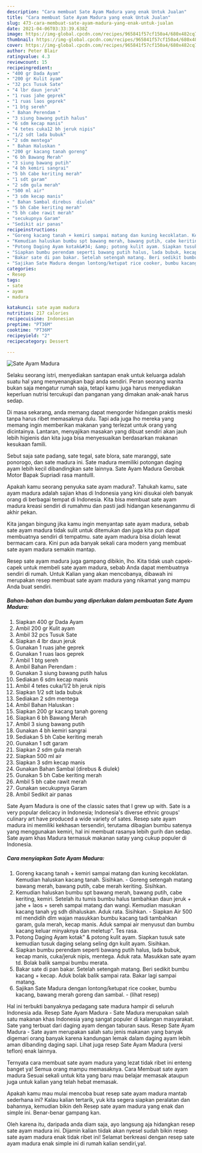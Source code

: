 ```yaml
---
description: "Cara membuat Sate Ayam Madura yang enak Untuk Jualan"
title: "Cara membuat Sate Ayam Madura yang enak Untuk Jualan"
slug: 473-cara-membuat-sate-ayam-madura-yang-enak-untuk-jualan
date: 2021-04-06T03:33:39.638Z
image: https://img-global.cpcdn.com/recipes/965841f57cf150a4/680x482cq70/sate-ayam-madura-foto-resep-utama.jpg
thumbnail: https://img-global.cpcdn.com/recipes/965841f57cf150a4/680x482cq70/sate-ayam-madura-foto-resep-utama.jpg
cover: https://img-global.cpcdn.com/recipes/965841f57cf150a4/680x482cq70/sate-ayam-madura-foto-resep-utama.jpg
author: Peter Blair
ratingvalue: 4.3
reviewcount: 15
recipeingredient:
- "400 gr Dada Ayam"
- "200 gr Kulit ayam"
- "32 pcs Tusuk Sate"
- "4 lbr daun jeruk"
- "1 ruas jahe geprek"
- "1 ruas laos geprek"
- "1 btg sereh"
- " Bahan Perendam "
- "3 siung bawang putih halus"
- "6 sdm kecap manis"
- "4 tetes cuka12 bh jeruk nipis"
- "1/2 sdt lada bubuk"
- "2 sdm mentega"
- " Bahan Haluskan "
- "200 gr kacang tanah goreng"
- "6 bh Bawang Merah"
- "3 siung bawang putih"
- "4 bh kemiri sangrai"
- "5 bh Cabe keriting merah"
- "1 sdt garam"
- "2 sdm gula merah"
- "500 ml air"
- "3 sdm kecap manis"
- " Bahan Sambal direbus  diulek"
- "5 bh Cabe keriting merah"
- "5 bh cabe rawit merah"
- "secukupnya Garam"
- "Sedikit air panas"
recipeinstructions:
- "Goreng kacang tanah + kemiri sampai matang dan kuning kecoklatan. Kemudian haluskan kacang tanah. Sisihkan.  Goreng setengah matang bawang merah, bawang putih, cabe merah keriting. Sisihkan."
- "Kemudian haluskan bumbu spt bawang merah, bawang putih, cabe keriting, kemiri. Setelah itu tumis bumbu halus tambahkan daun jeruk + jahe + laos + sereh sampai matang dan wangi. Kemudian masukan kacang tanah yg sdh dihaluskan. Aduk rata. Sisihkan.  Siapkan Air 500 ml mendidih dlm wajan masukkan bumbu kacang tadi tambahkan garam, gula merah, kecap manis. Aduk sampai air menyusut dan bumbu kacang keluar minyaknya dan meletup&#34;. Tes rasa."
- "Potong Daging Ayam kotak&#34; &amp; potong kulit ayam. Siapkan tusuk sate kemudian tusuk daging selang seling dgn kulit ayam. Sisihkan."
- "Siapkan bumbu perendam seperti bawang putih halus, lada bubuk, kecap manis, cuka/jeruk nipis, mentega. Aduk rata. Masukkan sate ayam td. Bolak balik sampai bumbu merata."
- "Bakar sate di pan bakar. Setelah setengah matang. Beri sedikit bumbu kacang + kecap. Aduk bolak balik sampai rata. Bakar lagi sampai matang."
- "Sajikan Sate Madura dengan lontong/ketupat rice cooker, bumbu kacang, bawang merah goreng dan sambal.           (lihat resep)"
categories:
- Resep
tags:
- sate
- ayam
- madura

katakunci: sate ayam madura 
nutrition: 217 calories
recipecuisine: Indonesian
preptime: "PT36M"
cooktime: "PT36M"
recipeyield: "2"
recipecategory: Dessert

---
```



![Sate Ayam Madura](https://img-global.cpcdn.com/recipes/965841f57cf150a4/680x482cq70/sate-ayam-madura-foto-resep-utama.jpg)

Selaku seorang istri, menyediakan santapan enak untuk keluarga adalah suatu hal yang menyenangkan bagi anda sendiri. Peran seorang  wanita bukan saja mengatur rumah saja, tetapi kamu juga harus menyediakan keperluan nutrisi tercukupi dan panganan yang dimakan anak-anak harus sedap.

Di masa  sekarang, anda memang dapat mengorder hidangan praktis meski tanpa harus ribet memasaknya dulu. Tapi ada juga lho mereka yang memang ingin memberikan makanan yang terlezat untuk orang yang dicintainya. Lantaran, menyajikan masakan yang dibuat sendiri akan jauh lebih higienis dan kita juga bisa menyesuaikan berdasarkan makanan kesukaan famili. 

Sebut saja sate padang, sate tegal, sate blora, sate maranggi, sate ponorogo, dan sate madura ini. Sate madura memiliki potongan daging ayam lebih kecil dibandingkan sate lainnya. Sate Ayam Madura Gerobak Motor Bapak Supriadi rasa mantulll.

Apakah kamu seorang penyuka sate ayam madura?. Tahukah kamu, sate ayam madura adalah sajian khas di Indonesia yang kini disukai oleh banyak orang di berbagai tempat di Indonesia. Kita bisa membuat sate ayam madura kreasi sendiri di rumahmu dan pasti jadi hidangan kesenanganmu di akhir pekan.

Kita jangan bingung jika kamu ingin menyantap sate ayam madura, sebab sate ayam madura tidak sulit untuk ditemukan dan juga kita pun dapat membuatnya sendiri di tempatmu. sate ayam madura bisa diolah lewat bermacam cara. Kini pun ada banyak sekali cara modern yang membuat sate ayam madura semakin mantap.

Resep sate ayam madura juga gampang dibikin, lho. Kita tidak usah capek-capek untuk membeli sate ayam madura, sebab Anda dapat membuatnya sendiri di rumah. Untuk Kalian yang akan mencobanya, dibawah ini merupakan resep membuat sate ayam madura yang nikamat yang mampu Anda buat sendiri.

<!--inarticleads1-->

##### Bahan-bahan dan bumbu yang diperlukan dalam pembuatan Sate Ayam Madura:

1. Siapkan 400 gr Dada Ayam
1. Ambil 200 gr Kulit ayam
1. Ambil 32 pcs Tusuk Sate
1. Siapkan 4 lbr daun jeruk
1. Gunakan 1 ruas jahe geprek
1. Gunakan 1 ruas laos geprek
1. Ambil 1 btg sereh
1. Ambil  Bahan Perendam :
1. Gunakan 3 siung bawang putih halus
1. Sediakan 6 sdm kecap manis
1. Ambil 4 tetes cuka/1/2 bh jeruk nipis
1. Siapkan 1/2 sdt lada bubuk
1. Sediakan 2 sdm mentega
1. Ambil  Bahan Haluskan :
1. Siapkan 200 gr kacang tanah goreng
1. Siapkan 6 bh Bawang Merah
1. Ambil 3 siung bawang putih
1. Gunakan 4 bh kemiri sangrai
1. Sediakan 5 bh Cabe keriting merah
1. Gunakan 1 sdt garam
1. Siapkan 2 sdm gula merah
1. Siapkan 500 ml air
1. Siapkan 3 sdm kecap manis
1. Gunakan  Bahan Sambal (direbus &amp; diulek)
1. Gunakan 5 bh Cabe keriting merah
1. Ambil 5 bh cabe rawit merah
1. Gunakan secukupnya Garam
1. Ambil Sedikit air panas


Sate Ayam Madura is one of the classic sates that I grew up with. Sate is a very popular delicacy in Indonesia; Indonesia&#39;s diverse ethnic groups&#39; culinary art have produced a wide variety of sates. Resep sate ayam madura ini memiliki kekhasan tersendiri, terutama dibagian bumbu satenya yang menggunakan kemiri, hal ini membuat rasanya lebih gurih dan sedap. Sate ayam khas Madura termasuk makanan satay yang cukup populer di Indonesia. 

<!--inarticleads2-->

##### Cara menyiapkan Sate Ayam Madura:

1. Goreng kacang tanah + kemiri sampai matang dan kuning kecoklatan. Kemudian haluskan kacang tanah. Sisihkan.  - Goreng setengah matang bawang merah, bawang putih, cabe merah keriting. Sisihkan.
1. Kemudian haluskan bumbu spt bawang merah, bawang putih, cabe keriting, kemiri. Setelah itu tumis bumbu halus tambahkan daun jeruk + jahe + laos + sereh sampai matang dan wangi. Kemudian masukan kacang tanah yg sdh dihaluskan. Aduk rata. Sisihkan.  - Siapkan Air 500 ml mendidih dlm wajan masukkan bumbu kacang tadi tambahkan garam, gula merah, kecap manis. Aduk sampai air menyusut dan bumbu kacang keluar minyaknya dan meletup&#34;. Tes rasa.
1. Potong Daging Ayam kotak&#34; &amp; potong kulit ayam. Siapkan tusuk sate kemudian tusuk daging selang seling dgn kulit ayam. Sisihkan.
1. Siapkan bumbu perendam seperti bawang putih halus, lada bubuk, kecap manis, cuka/jeruk nipis, mentega. Aduk rata. Masukkan sate ayam td. Bolak balik sampai bumbu merata.
1. Bakar sate di pan bakar. Setelah setengah matang. Beri sedikit bumbu kacang + kecap. Aduk bolak balik sampai rata. Bakar lagi sampai matang.
1. Sajikan Sate Madura dengan lontong/ketupat rice cooker, bumbu kacang, bawang merah goreng dan sambal. -           (lihat resep)


Hal ini terbukti banyaknya pedagang sate madura hampir di seluruh Indonesia ada. Resep Sate Ayam Madura - Sate Madura merupakan salah satu makanan khas Indonesia yang sangat populer di kalangan masyarakat. Sate yang terbuat dari daging ayam dengan taburan saus. Resep Sate Ayam Madura - Sate ayam merupakan salah satu jenis makanan yang banyak digemari orang banyak karena kandungan lemak dalam daging ayam lebih aman dibanding daging sapi. Lihat juga resep Sate Ayam Madura (versi teflon) enak lainnya. 

Ternyata cara membuat sate ayam madura yang lezat tidak ribet ini enteng banget ya! Semua orang mampu memasaknya. Cara Membuat sate ayam madura Sesuai sekali untuk kita yang baru mau belajar memasak ataupun juga untuk kalian yang telah hebat memasak.

Apakah kamu mau mulai mencoba buat resep sate ayam madura mantab sederhana ini? Kalau kalian tertarik, yuk kita segera siapkan peralatan dan bahannya, kemudian bikin deh Resep sate ayam madura yang enak dan simple ini. Benar-benar gampang kan. 

Oleh karena itu, daripada anda diam saja, ayo langsung aja hidangkan resep sate ayam madura ini. Dijamin kalian tiidak akan nyesel sudah bikin resep sate ayam madura enak tidak ribet ini! Selamat berkreasi dengan resep sate ayam madura enak simple ini di rumah kalian sendiri,ya!.

